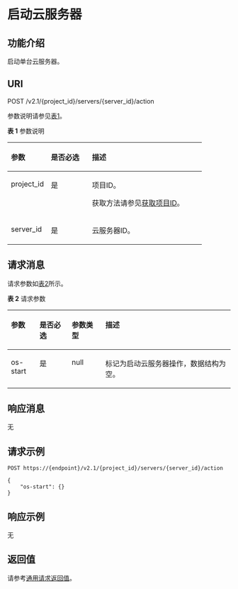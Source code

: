 # 启动云服务器<a name="ecs_03_0301"></a>

## 功能介绍<a name="section5894231"></a>

启动单台云服务器。

## URI<a name="section53048087"></a>

POST /v2.1/\{project\_id\}/servers/\{server\_id\}/action

参数说明请参见[表1](#table48630964)。

**表 1**  参数说明

<a name="table48630964"></a>
<table><thead align="left"><tr id="row59481773"><th class="cellrowborder" valign="top" width="20.549999999999997%" id="mcps1.2.4.1.1"><p id="p5187119"><a name="p5187119"></a><a name="p5187119"></a>参数</p>
</th>
<th class="cellrowborder" valign="top" width="21.12%" id="mcps1.2.4.1.2"><p id="p17503500"><a name="p17503500"></a><a name="p17503500"></a>是否必选</p>
</th>
<th class="cellrowborder" valign="top" width="58.330000000000005%" id="mcps1.2.4.1.3"><p id="p8497414"><a name="p8497414"></a><a name="p8497414"></a>描述</p>
</th>
</tr>
</thead>
<tbody><tr id="row2533231"><td class="cellrowborder" valign="top" width="20.549999999999997%" headers="mcps1.2.4.1.1 "><p id="p3865173"><a name="p3865173"></a><a name="p3865173"></a>project_id</p>
</td>
<td class="cellrowborder" valign="top" width="21.12%" headers="mcps1.2.4.1.2 "><p id="p44643603"><a name="p44643603"></a><a name="p44643603"></a>是</p>
</td>
<td class="cellrowborder" valign="top" width="58.330000000000005%" headers="mcps1.2.4.1.3 "><p id="p37593705"><a name="p37593705"></a><a name="p37593705"></a>项目ID。</p>
<p id="p1180512217438"><a name="p1180512217438"></a><a name="p1180512217438"></a>获取方法请参见<a href="获取项目ID.md">获取项目ID</a>。</p>
</td>
</tr>
<tr id="row64497130"><td class="cellrowborder" valign="top" width="20.549999999999997%" headers="mcps1.2.4.1.1 "><p id="p56885004"><a name="p56885004"></a><a name="p56885004"></a>server_id</p>
</td>
<td class="cellrowborder" valign="top" width="21.12%" headers="mcps1.2.4.1.2 "><p id="p44282627"><a name="p44282627"></a><a name="p44282627"></a>是</p>
</td>
<td class="cellrowborder" valign="top" width="58.330000000000005%" headers="mcps1.2.4.1.3 "><p id="p30123063"><a name="p30123063"></a><a name="p30123063"></a><span id="text695391354512"><a name="text695391354512"></a><a name="text695391354512"></a>云服务器</span>ID。</p>
</td>
</tr>
</tbody>
</table>

## 请求消息<a name="section7670737"></a>

请求参数如[表2](#table48180537)所示。

**表 2**  请求参数

<a name="table48180537"></a>
<table><thead align="left"><tr id="row15499871"><th class="cellrowborder" valign="top" width="12.780000000000003%" id="mcps1.2.5.1.1"><p id="p47530006"><a name="p47530006"></a><a name="p47530006"></a>参数</p>
</th>
<th class="cellrowborder" valign="top" width="14.470000000000002%" id="mcps1.2.5.1.2"><p id="p24725298"><a name="p24725298"></a><a name="p24725298"></a>是否必选</p>
</th>
<th class="cellrowborder" valign="top" width="15.040000000000003%" id="mcps1.2.5.1.3"><p id="p56592155"><a name="p56592155"></a><a name="p56592155"></a>参数类型</p>
</th>
<th class="cellrowborder" valign="top" width="57.71000000000001%" id="mcps1.2.5.1.4"><p id="p20561848"><a name="p20561848"></a><a name="p20561848"></a>描述</p>
</th>
</tr>
</thead>
<tbody><tr id="row54897010"><td class="cellrowborder" valign="top" width="12.780000000000003%" headers="mcps1.2.5.1.1 "><p id="p17472816"><a name="p17472816"></a><a name="p17472816"></a>os-start</p>
</td>
<td class="cellrowborder" valign="top" width="14.470000000000002%" headers="mcps1.2.5.1.2 "><p id="p6011995"><a name="p6011995"></a><a name="p6011995"></a>是</p>
</td>
<td class="cellrowborder" valign="top" width="15.040000000000003%" headers="mcps1.2.5.1.3 "><p id="p17209562"><a name="p17209562"></a><a name="p17209562"></a>null</p>
</td>
<td class="cellrowborder" valign="top" width="57.71000000000001%" headers="mcps1.2.5.1.4 "><p id="p63522246"><a name="p63522246"></a><a name="p63522246"></a>标记为启动<span id="text1612212153458"><a name="text1612212153458"></a><a name="text1612212153458"></a>云服务器</span>操作，数据结构为空。</p>
</td>
</tr>
</tbody>
</table>

## 响应消息<a name="section1927776"></a>

无

## 请求示例<a name="section050015816355"></a>

```
POST https://{endpoint}/v2.1/{project_id}/servers/{server_id}/action
```

```
{
    "os-start": {}
}
```

## 响应示例<a name="section74690516211"></a>

无

## 返回值<a name="section17349988"></a>

请参考[通用请求返回值](通用请求返回值.md)。

